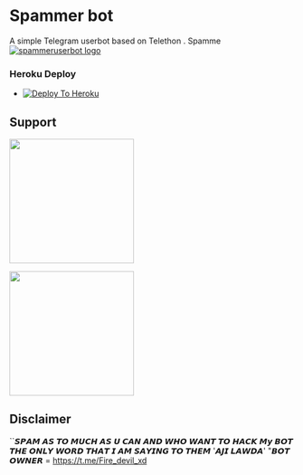 # Spammer bot
A simple Telegram userbot based on Telethon .
Spamme
[![spammeruserbot logo](https://telegra.ph/file/9792f41cb0d17ada62bf6.jpg)](https://dashboard.heroku.com/new?button-url=https%3A%2F%2Fgithub.com%2Fabhinav1246%2Fspammerbot%2Ftree%2Fbugs&template=https%3A%2F%2Fgithub.com%2Fabhinav1246%2Fspammerbot)


### Heroku Deploy
  
  - [![Deploy To Heroku](https://www.herokucdn.com/deploy/button.svg)](https://dashboard.heroku.com/new?button-url=https%3A%2F%2Fgithub.com%2FMr-confused%2Fcatpack&template=https%3A%2F%2Fgithub.com%2FMr-confused%2Fcatpack)


  
## Support
   <a href="https://t.me/spammer_bot_op"><img src="https://img.shields.io/badge/Channel%20Support%3F-yes-green?&style=flat-square?&logo=telegram" width=220px></a></p>
   
   <a href="https://t.me/spammer_bot_support_chat"><img src="https://img.shields.io/badge/Group%20Support%3F-yes-green?&style=flat-square?&logo=telegram" width=220px></a></p>
   
## Disclaimer

``𝙎𝙋𝘼𝙈 𝘼𝙎 𝙏𝙊 𝙈𝙐𝘾𝙃 𝘼𝙎 𝙐 𝘾𝘼𝙉 𝘼𝙉𝘿 𝙒𝙃𝙊 𝙒𝘼𝙉𝙏 𝙏𝙊 𝙃𝘼𝘾𝙆 𝙈𝙮 𝘽𝙊𝙏 𝙏𝙃𝙀 𝙊𝙉𝙇𝙔 𝙒𝙊𝙍𝘿 𝙏𝙃𝘼𝙏 𝙄 𝘼𝙈 𝙎𝘼𝙔𝙄𝙉𝙂 𝙏𝙊 𝙏𝙃𝙀𝙈 '𝘼𝙅𝙄 𝙇𝘼𝙒𝘿𝘼' "𝘽𝙊𝙏 𝙊𝙒𝙉𝙀𝙍 = https://t.me/Fire_devil_xd

```

